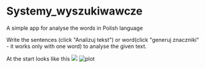 # Systemy_wyszukiwawcze
A simple app for analyse the words in Polish language

Write the sentences (click "Analizuj tekst") or word(click "generuj znaczniki" - it works only with one word) to analyse the given text.

At the start looks like this
<img src=“https://github.com/zyechu/Systemy_wyszukiwawcze/blob/master/projekt_streamlit.png2”>
![plot](https://github.com/zyechu/Systemy_wyszukiwawcze/blob/master/projekt_streamlit.png2)
